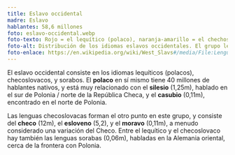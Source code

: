 ```yaml
---
title: Eslavo occidental
madre: Eslavo
hablantes: 58,6 millones
foto: eslavo-occidental.webp
foto-texto: Rojo = el lequítico (polaco), naranja-amarillo = el chechoslovako, púrpura = el sorabo. El punto púrpuro en el centro de Alemania muestra el polabo, parte del grupo lequítico, pero ahora extinto.
foto-alt: Distribución de los idiomas eslavos occidentales. El grupo lequítico (que incluye el polaco) se habla mayormente en Polonia y partes de Bielorusia, el continuo del chechoslovako en Chequia y Eslovaquia, y el sorabo unas partes muy pequeñas en el este de Alemania, cerca de Polonia y Chequia.
foto-enlace: https://en.wikipedia.org/wiki/West_Slavs#/media/File:Lenguas_eslavas_occidentales.PNG
---
```


El eslavo occidental consiste en los idiomas lequíticos (polacos), checoslovacos, y sorabos. El **polaco** en sí mismo tiene 40 millones de hablantes nativos, y está muy relacionado con el **silesio** (1,25m), hablado en el sur de Polonia / norte de la República Checa, y el **casubio** (0,11m), encontrado en el norte de Polonia.

Las lenguas checoslovacas forman el otro punto en este grupo, y consiste del **checo** (12m), el **esloveno** (5,2), y el **moravo** (0,11m), a menudo considerado una variación del Checo. Entre el lequítico y el checoslovaco hay también las lenguas sorabas (0,06m), habladas en la Alemania oriental, cerca de la frontera con Polonia.
